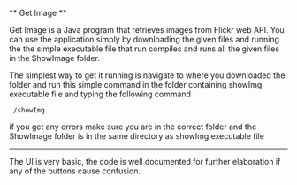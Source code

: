 

 ** Get Image **

Get Image is a Java program that retrieves images from Flickr web API. You can use the application simply by downloading the given files and running the the simple executable file that run compiles and runs all the given files in the ShowImage folder.

The simplest way to get it running is navigate to where you downloaded the folder and run this simple command in the folder containing showImg executable file and typing the following command
```
./showImg

```
if you get any errors make sure you are in the correct folder and the ShowImage folder is in the same directory as showImg executable file

***

The UI is very basic, the code is well documented for further elaboration if any of the buttons cause confusion.

